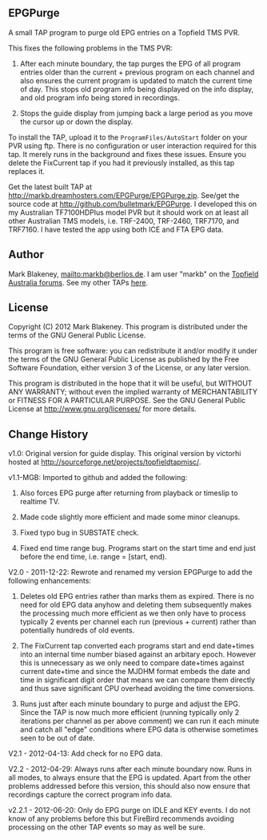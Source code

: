 ## EPGPurge

A small TAP program to purge old EPG entries on a Topfield TMS PVR.

This fixes the following problems in the TMS PVR:

1. After each minute boundary, the tap purges the EPG of all program
   entries older than the current + previous program on each channel and
   also ensures the current program is updated to match the current time
   of day. This stops old program info being displayed on the info
   display, and old program info being stored in recordings.

2. Stops the guide display from jumping back a large period as you move
   the cursor up or down the display.

To install the TAP, upload it to the `ProgramFiles/AutoStart` folder on
your PVR using ftp. There is no configuration or user interaction
required for this tap. It merely runs in the background and fixes these
issues. Ensure you delete the FixCurrent tap if you had it previously
installed, as this tap replaces it.

Get the latest built TAP at
<http://markb.dreamhosters.com/EPGPurge/EPGPurge.zip>. See/get the
source code at <http://github.com/bulletmark/EPGPurge>. I developed this
on my Australian TF7100HDPlus model PVR but it should work on at least
all other Australian TMS models, i.e. TRF-2400, TRF-2460, TRF7170, and
TRF7160. I have tested the app using both ICE and FTA EPG data.

## Author

Mark Blakeney, <mailto:markb@berlios.de>. I am user "markb" on the
[Topfield Australia forums](http://www.itopfield.com.au/forum/).
See my other TAPs [here](http://markb.dreamhosters.com/web/).

## License

Copyright (C) 2012 Mark Blakeney. This program is distributed under the
terms of the GNU General Public License.

This program is free software: you can redistribute it and/or modify it
under the terms of the GNU General Public License as published by the
Free Software Foundation, either version 3 of the License, or any later
version.

This program is distributed in the hope that it will be useful, but
WITHOUT ANY WARRANTY; without even the implied warranty of
MERCHANTABILITY or FITNESS FOR A PARTICULAR PURPOSE. See the GNU General
Public License at <http://www.gnu.org/licenses/> for more details.

## Change History

v1.0: Original version for guide display. This original version by
victorhi hosted at <http://sourceforge.net/projects/topfieldtapmisc/>.

v1.1-MGB: Imported to github and added the following:

1. Also forces EPG purge after returning from playback or timeslip to
   realtime TV.

2. Made code slightly more efficient and made some minor cleanups.

3. Fixed typo bug in SUBSTATE check.

4. Fixed end time range bug. Programs start on the start time and end
   just before the end time, i.e. range = [start, end).

V2.0 - 2011-12-22: Rewrote and renamed my version EPGPurge to add the
following enhancements:

1. Deletes old EPG entries rather than marks them as expired. There is
   no need for old EPG data anyhow and deleting them subsequently makes
   the processing much more efficient as we then only have to process
   typically 2 events per channel each run (previous + current) rather
   than potentially hundreds of old events.

2. The FixCurrent tap converted each programs start and end date+times
   into an internal time number biased against an arbitary epoch.
   However this is unnecessary as we only need to compare date+times
   against current date+time and since the MJDHM format embeds the date
   and time in significant digit order that means we can compare them
   directly and thus save significant CPU overhead avoiding the time
   conversions.

3. Runs just after each minute boundary to purge and adjust the EPG.
   Since the TAP is now much more efficient (running typically only
   2 iterations per channel as per above comment) we can run it each
   minute and catch all "edge" conditions where EPG data is otherwise
   sometimes seen to be out of date.

V2.1 - 2012-04-13: Add check for no EPG data.

V2.2 - 2012-04-29: Always runs after each minute boundary now.
  Runs in all modes, to always ensure that the EPG is updated. Apart from the
  other problems addressed before this version, this should also
  now ensure that recordings capture the correct program info data.

v2.2.1 - 2012-06-20: Only do EPG purge on IDLE and KEY events.
  I do not know of any problems before this but FireBird recommends
  avoiding processing on the other TAP events so may as well be sure.

<!-- vim: se ai syn=markdown: -->
